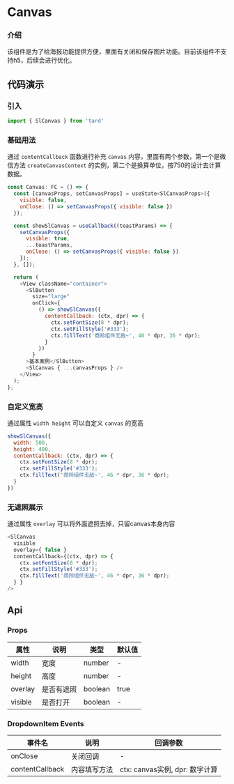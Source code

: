 # Canvas
### 介绍
该组件是为了给海报功能提供方便，里面有关闭和保存图片功能。目前该组件不支持h5，后续会进行优化。

## 代码演示
### 引入
```js
import { SlCanvas } from 'tard'
```

### 基础用法
通过 `contentCallback` 函数进行补充 `canvas` 内容，里面有两个参数，第一个是微信方法 `createCanvasContext` 的实例，第二个是换算单位，按750的设计去计算数据。
```js
const Canvas: FC = () => {
  const [canvasProps, setCanvasProps] = useState<SlCanvasProps>({ 
    visible: false,
    onClose: () => setCanvasProps({ visible: false })
  });

  const showSlCanvas = useCallback((toastParams) => {
    setCanvasProps({
      visible: true,
      ...toastParams,
      onClose: () => setCanvasProps({ visible: false })
    });
  }, []);

  return (
    <View className="container">
      <SlButton 
        size="large"
        onClick={ 
          () => showSlCanvas({ 
            contentCallback: (ctx, dpr) => {
              ctx.setFontSize(8 * dpr);
              ctx.setFillStyle('#333');
              ctx.fillText('商羚组件无敌~', 46 * dpr, 36 * dpr);
            } 
          }) 
        }
      >基本案例</SlButton>
      <SlCanvas { ...canvasProps } />
    </View>
  );
};
```

### 自定义宽高
通过属性 `width height` 可以自定义 `canvas` 的宽高
```js
showSlCanvas({ 
  width: 500,
  height: 400,
  contentCallback: (ctx, dpr) => {
    ctx.setFontSize(8 * dpr);
    ctx.setFillStyle('#333');
    ctx.fillText('商羚组件无敌~', 46 * dpr, 36 * dpr);
  } 
})
```

### 无遮照展示
通过属性 `overlay` 可以将外面遮照去掉，只留canvas本身内容
```js
<SlCanvas 
  visible
  overlay={ false }
  contentCallback={(ctx, dpr) => {
    ctx.setFontSize(8 * dpr);
    ctx.setFillStyle('#333');
    ctx.fillText('商羚组件无敌~', 46 * dpr, 36 * dpr);
  } }
/>
```

## Api
### Props
|  属性   | 说明  | 类型 | 默认值 |
|  ----  | ----  | ---- | ---- |
| width | 宽度 | number | - |
| height | 高度 | number | - |
| overlay | 是否有遮照 | boolean | true |
| visible | 是否打开 | boolean | - |

### DropdownItem Events
|  事件名   | 说明  | 回调参数 |
|  ----  | ----  | ---- |
| onClose | 关闭回调 | - |
| contentCallback | 内容填写方法 | ctx: canvas实例, dpr: 数字计算 |